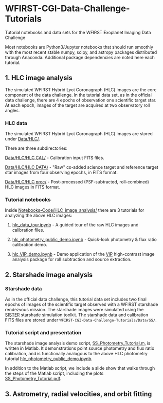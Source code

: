# WFIRST-CGI-Data-Challenge-Tutorials
Tutorial notebooks and data sets for the WFIRST Exoplanet Imaging Data Challenge

Most notebooks are Python3/Jupyter notebooks that should run smoothly with the most recent stable numpy, scipy, and astropy packages distributed through Anaconda. Additional package dependencies are noted here each tutorial.

## 1. HLC image analysis

The simulated WFIRST Hybrid Lyot Coronagraph (HLC) images are the core component of the data challenge. In the tutorial data set, as in the official data challenge, there are 4 epochs of observation one scientific target star. At each epoch, images of the target are acquired at two observatory roll angles.

   ### HLC data

   The simulated WFIRST Hybrid Lyot Coronagraph (HLC) images are stored under [Data/HLC/](Data/HLC/).

   There are three subdirectories:

   [Data/HLC/HLC CAL/](Data/HLC/HLC%20CAL/) - Calibration input FITS files.

   [Data/HLC/HLC DATA/](Data/HLC/HLC%20DATA/) - "Raw" co-added science target and reference target star images from four observing epochs, in FITS format.

   [Data/HLC/HLC proc/](Data/HLC/HLC%20proc/) - Post-processed (PSF-subtracted, roll-combined) HLC images in FITS format.

   ### Tutorial notebooks

   Inside [Notebooks-Code/HLC_image_analysis/](Notebooks-Code/HLC_image_analysis/) there are 3 tutorials for analyzing the above HLC images:

   1. [hlc_data_tour.ipynb](Notebooks-Code/HLC_image_analysis/hlc_data_tour.ipynb) - A guided tour of the raw HLC images and calibration files.

   2. [hlc_photometry_public_demo.ipynb](Notebooks-Code/HLC_image_analysis/hlc_photometry_public_demo.ipynb) - Quick-look photometry & flux ratio calibration demo.

   3. [hlc_VIP_demo.ipynb](Notebooks-Code/HLC_image_analysis/hlc_VIP_demo.ipynb) - Demo application of the [VIP](https://pypi.org/project/vip-hci/) high-contrast image analysis package for roll subtraction and source extraction.

## 2. Starshade image analysis 

   ### Starshade data
   
   As in the official data challenge, this tutorial data set includes two final epochs of images of the scientific target     observed with a WFIRST starshade rendezvous mission. The starshade images were simulated using the [SISTER](http://sister.caltech.edu) starshade simulation toolkit. The starshade data and calibration FITS files are stored under `WFIRST-CGI-Data-Challenge-Tutorials/Data/SS/`.
   
   ### Tutorial script and presentation
   
   The starshade image analysis demo script, [SS_Photometry_Tutorial.m](Notebooks-Code/Starshade_image_analysis/SS_Photometry_Tutorial.m), is written in Matlab. It demonstrations point source photometry and flux ratio calibration, and is functionally analogous to the above HLC photometry tutorial  [hlc_photometry_public_demo.ipynb](Notebooks-Code/HLC_image_analysis/hlc_photometry_public_demo.ipynb).

   In addition to the Matlab script, we include a slide show that walks through the steps of the Matlab script, including the plots: [SS_Photometry_Tutorial.pdf](Presentations/SS_Photometry_Tutorial.pdf).
  
## 3. Astrometry, radial velocities, and orbit fitting

